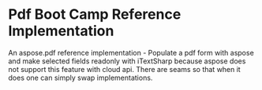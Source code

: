 # Pdf Boot Camp Reference Implementation
An aspose.pdf reference implementation - Populate a pdf form with aspose and make selected fields readonly with iTextSharp because aspose does not support this feature with cloud api. There are seams so that when it does one can simply swap implementations. 

